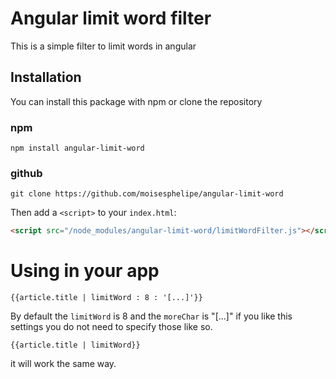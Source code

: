 # Angular limit word filter
This is a simple filter to limit words in angular

## Installation
You can install this package with npm or clone the repository

### npm

```shell
npm install angular-limit-word
```

### github

```shell
git clone https://github.com/moisesphelipe/angular-limit-word
```

Then add a `<script>` to your `index.html`:

```html
<script src="/node_modules/angular-limit-word/limitWordFilter.js"></script>
```

# Using in your app
```
{{article.title | limitWord : 8 : '[...]'}}
```
By default the `limitWord` is 8 and the `moreChar` is "[...]" if you like this settings you do not need to specify those like so.
```
{{article.title | limitWord}}
```
it will work the same way.
